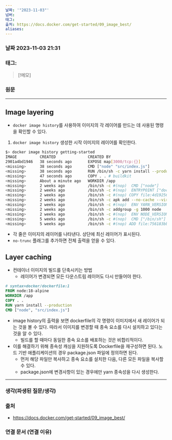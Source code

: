 ```yaml
---
날짜: '"2023-11-03"'
넘버: 
태그: 
출처: https://docs.docker.com/get-started/09_image_best/
aliases:
---
```

### 날짜  2023-11-03 21:31

### 태그:

>[!메모]
>

### 원문
---
## Image layering
- `docker image history`를 사용하여 이미지의 각 레이어를 만드는 데 사용된 명령을 확인할 수 있다.
1. `docker image history` 생성한 시작 이미지의 레이어를 확인한다.
```bash
$> docker image history getting-started
IMAGE          CREATED              CREATED BY                                      SIZE      COMMENT
2901a4bd1946   38 seconds ago       EXPOSE map[3000/tcp:{}]                         0B        buildkit.dockerfile.v0
<missing>      38 seconds ago       CMD ["node" "src/index.js"]                     0B        buildkit.dockerfile.v0
<missing>      38 seconds ago       RUN /bin/sh -c yarn install --production # b…   83.1MB    buildkit.dockerfile.v0
<missing>      47 seconds ago       COPY . . # buildkit                             59.7MB    buildkit.dockerfile.v0
<missing>      About a minute ago   WORKDIR /app                                    0B        buildkit.dockerfile.v0
<missing>      2 weeks ago          /bin/sh -c #(nop)  CMD ["node"]                 0B
<missing>      2 weeks ago          /bin/sh -c #(nop)  ENTRYPOINT ["docker-entry…   0B
<missing>      2 weeks ago          /bin/sh -c #(nop) COPY file:4d192565a7220e13…   388B
<missing>      2 weeks ago          /bin/sh -c apk add --no-cache --virtual .bui…   7.77MB
<missing>      2 weeks ago          /bin/sh -c #(nop)  ENV YARN_VERSION=1.22.19     0B
<missing>      2 weeks ago          /bin/sh -c addgroup -g 1000 node     && addu…   162MB
<missing>      2 weeks ago          /bin/sh -c #(nop)  ENV NODE_VERSION=18.18.2     0B
<missing>      5 weeks ago          /bin/sh -c #(nop)  CMD ["/bin/sh"]              0B
<missing>      5 weeks ago          /bin/sh -c #(nop) ADD file:756183bba9c7f4593…   7.34MB
```
- 각 줄은 이미지의 레이어를 나타낸다. 상단에 최신 레이어가 표시된다.
- `no-trunc` 플래그를 추가하면 전체 출력을 얻을 수 있다.
## Layer caching
- 컨테이너 이미지의 빌드를 단축시키는 방법
	- 레이어가 변경되면 모든 다운스트림 레이어도 다시 만들어야 한다.
```dockerfile
# syntax=docker/dockerfile:1
FROM node:18-alpine
WORKDIR /app
COPY . .
RUN yarn install --production
CMD ["node", "src/index.js"]
```
- image history의 출력을 보면 dockerfile의 각 명령이 이미지에서 새 레이어가 되는 것을 볼 수 있다. 따라서 이미지를 변경할 때 종속 요소를 다시 설치하고 있다는 것을 알 수 있다.
	- 빌드를 할 때마다 동일한 종속 요소를 배포하는 것은 비합리적이다.
- 이를 해결하기 위해 종속성 캐싱을 지원하도록 Dockerfile을 재구성하면 된다. 노드 기반 애플리케이션의 경우 package.json 파일에 정의하면 된다.
	- 먼저 해당 파일만 복사하고 종속 요소를 설치한 다음, 다른 모든 파일을 복사할 수 있다.
	- package.json에 변경사항이 있는 경우에만 yarn 종속성을 다시 생성한다.


---
### 생각(파생된 질문/생각)

### 출처
- https://docs.docker.com/get-started/09_image_best/

### 연결 문서 (연결 이유)
